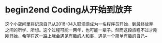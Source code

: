 # begin2end   Coding从开始到放弃
这个小空间里将记录自己从2018-04入职滴滴成为一名程序员开始，到最终放弃之间的所学、所想。这个过程可能一两年，也可能一辈子。然而这段旅程不过才刚刚开始，希望在这一路上我会遇见有趣的人和事，遇见一个简单有趣的自己~
